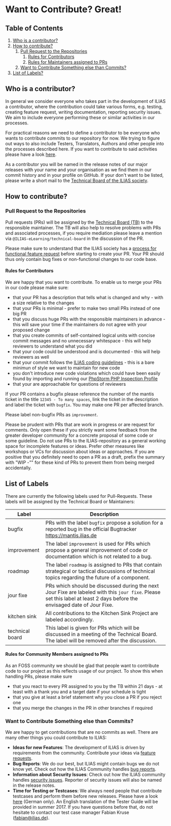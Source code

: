 # Want to Contribute? Great!

## Table of Contents

<!-- MarkdownTOC depth=0 autolink="true" bracket="round" autoanchor="true" style="ordered" indent="   " -->

1. [Who is a contributor?](#who-is-a-contributor)
1. [How to contribute?](#how-to-contribute)
   1. [Pull Request to the Repositories](#pull-request-to-the-repositories)
      1. [Rules for Contributors](#rules-for-contributors)
      1. [Rules for Maintainers assigned to PRs](#rules-for-maintainers-assigned-to-prs)
   1. [Want to Contribute Something else than Commits?](#want-to-contribute-something-else-than-commits)
1. [List of Labels?](#list-of-labels)

<!-- /MarkdownTOC -->

<a name="who-is-a-contributor"></a>
## Who is a contributor?

In general we consider everyone who takes part in the development of ILIAS a
contributor, where the contribution could take various forms, e.g. testing,
creating feature request, writing documentation, reporting security issues. We
aim to include everyone performing these or similar activities in our processes.

For practical reasons we need to define a contributor to be everyone who wants
to contribute commits to our repository for now. We trying to figure out ways to
also include Testers, Translators, Authors and other people into the processes
described here. If you want to contribute to said activities please have a look
[here](contributing.md).

As a contributor you will be named in the release notes of our major releases
with your name and your organisation as we find them in our commit history and
in your profile on GitHub. If your don't want to be listed, please write a short
mail to the [Technical Board of the ILIAS society](mailto:tb@lists.ilias.de).

<a name="how-to-contribute"></a>
## How to contribute?

<a name="pull-request-to-the-repositories"></a>
### Pull Request to the Repositories

Pull requests (PRs) will be assigned by the [Technical Board
(TB)](https://docu.ilias.de/goto.php?target=grp_5089&client_id=docu) to the
responsible maintainer. The TB will also help to resolve problems with PRs and
associated processes, if you require mediation please leave a mention via
`@ILIAS-eLearning/technical-board` in the discussion of the PR.

Please make sure to understand that the ILIAS society has a [process for
functional feature request](https://docu.ilias.de/goto_docu_wiki_wpage_788_1357.html)
before starting to create your PR. Your PR should thus only contain bug fixes or
non-functional changes to our code base.

<a name="rules-for-contributors"></a>
#### Rules for Contributors

We are happy that you want to contribute. To enable us to merge your PRs in our
code please make sure:

* that your PR has a description that tells what is changed and why - with a
  size relative to the changes
* that your PRs is minimal - prefer to make two small PRs instead of one big PR
* that you discuss huge PRs with the responsible maintainers in advance - this
  will save your time if the maintainers do not agree with your proposed change
* that you create commits of self-contained logical units with concise commit
  messages and no unnecessary whitespace - this will help reviewers to
  understand what you did
* that your code could be understood and is documented - this will help
  reviewers as well
* that your commit follows the [ILIAS coding
  guidelines](https://docu.ilias.de/goto_docu_pg_202_42.html) - this is a
  bare minimun of style we want to maintain for new code
* you don't introduce new code violations which could have been easily found by
  importing and running our
  [PhpStorm PHP Inspection Profile](./inspection-configs/php-storm-php-inspections.xml)
* that your are approachable for questions of reviewers

If your PR contains a bugfix please reference the number of the mantis ticket
in the title `12345 - To many spaces`, link the ticket in the description and
label the ticket with `bugfix`. You may make one PR per affected branch.

Please label non-bugfix PRs as `improvement`.

Please be prudent with PRs that are work in progress or are request for comments.
Only open these if you strictly want some feedback from the greater developer
community for a concrete proposal of some code or some guideline. Do not use PRs
to the ILIAS-repository as a general working space for incomplete features or ideas.
Prefer other measures like workshops or VCs for discussion about ideas or approaches.
If you are positive that you definitely need to open a PR as a draft, prefix the
summary with "WIP -"" for these kind of PRs to prevent them from being merged
accidentally.

<a name="list-of-labels"></a>
## List of Labels

There are currently the following labels used for Pull-Requests. These labels will
be assigned by the Technical Board or Maintainers:

| Label           | Description                                                                                                                                                               |
|-----------------|---------------------------------------------------------------------------------------------------------------------------------------------------------------------------|
| bugfix          | PRs with the label `bugfix` propose a solution for a reported bug in the official Bugtracker https://mantis.ilias.de                                                      |
| improvement     | The label `improvement` is used for PRs which propose a general improvement of code or documentation which is not related to a bug.                                       |
| roadmap         | The label `roadmap` is assigned to PRs that contain strategical or tactical discussions of technical topics regarding the future of a component.                          |
| jour fixe       | PRs which should be discussed during the next Jour Fixe are labeled with this `jour fixe`. Please set this label at least 2 days before the envisaged date of Jour Fixe.  |
| kitchen sink    | All contributions to the Kitchen Sink Project are labeled accordingly.                                                                                                    |
| technical board | This label is given for PRs which will be discussed in a meeting of the Technical Board. The label will be removed after the discussion.                                  |

<a name="rules-for-maintainers-assigned-to-prs"></a>
#### Rules for Community Members assigned to PRs

As an FOSS community we should be glad that people want to contribute code to
our project as this reflects usage of our project. To show this when handling
PRs, please make sure

* that you react to every PR assigned to you by the TB within 21 days - at least
  with a thank you and a target date if your schedule is tight
* that you give at least a brief statement why you close a PR if you reject one
* that you merge the changes in the PR in other branches if required

<a name="want-to-contribute-something-else-than-commits"></a>
### Want to Contribute Something else than Commits?

We are happy to get contributions that are no commits as well. There are many
other things you could contribute to ILIAS:

* **Ideas for new Features**: The development of ILIAS is driven by requirements
  from the community. Contribute your ideas via [feature requests](https://docu.ilias.de/goto.php?target=wiki_5307&client_id=docu#ilPageTocA119).
* **Bug Reports**: We do our best, but ILIAS might contain bugs we do not know
  yet. Check out how the ILIAS Community handles [bug reports](https://docu.ilias.de/goto.php?target=wiki_5307&client_id=docu#ilPageTocA115).
* **Information about Security Issues**: Check out how the ILIAS community
  handles [security issues](https://docu.ilias.de/goto.php?target=wiki_5307&client_id=docu#ilPageTocA112).
  Reporter of security issues will also be named in the release notes.
* **Time for Testing or Testcases**: We always need people that contribute
  testcases and perform them before new releases. Please have a look
  [here](https://docu.ilias.de/goto_docu_pg_64423_4793.html) (German only).
  An English translation of the Tester Guide will be provided in summer 2017. If
  you have questions before that, do not hesitate to contact our test case
  manager Fabian Kruse (fabian@ilias.de).

